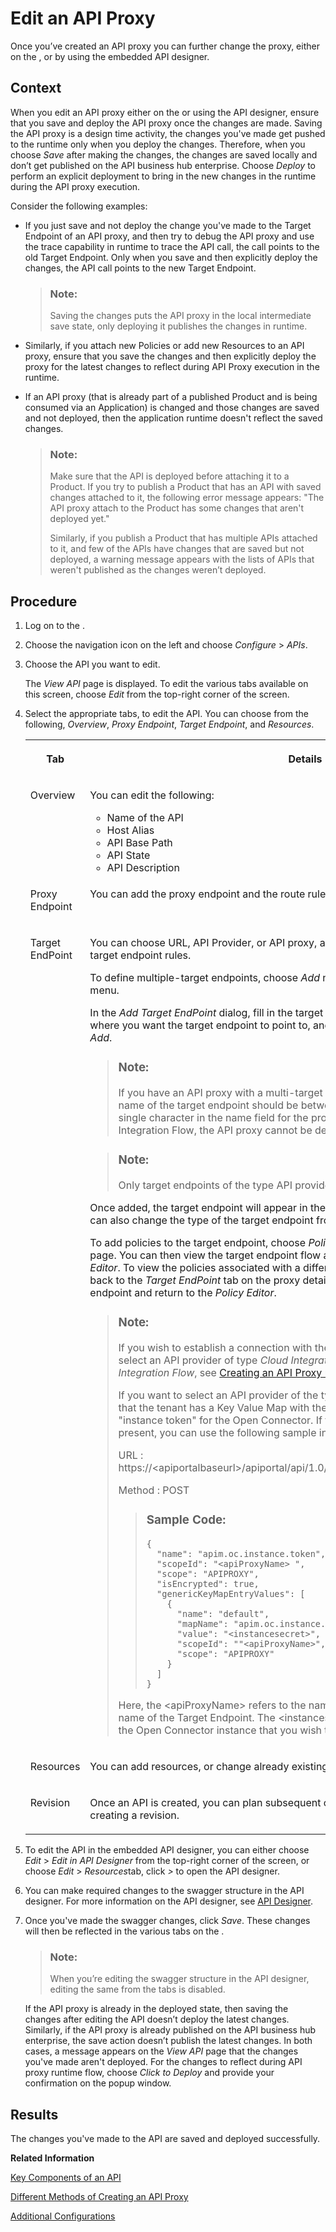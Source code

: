 <!-- loioa64b952578f84161829439c3ee6e967b -->

# Edit an API Proxy

Once you’ve created an API proxy you can further change the proxy, either on the , or by using the embedded API designer.



## Context

When you edit an API proxy either on the or using the API designer, ensure that you save and deploy the API proxy once the changes are made. Saving the API proxy is a design time activity, the changes you've made get pushed to the runtime only when you deploy the changes. Therefore, when you choose *Save* after making the changes, the changes are saved locally and don’t get published on the API business hub enterprise. Choose *Deploy* to perform an explicit deployment to bring in the new changes in the runtime during the API proxy execution.

Consider the following examples:

-   If you just save and not deploy the change you've made to the Target Endpoint of an API proxy, and then try to debug the API proxy and use the trace capability in runtime to trace the API call, the call points to the old Target Endpoint. Only when you save and then explicitly deploy the changes, the API call points to the new Target Endpoint.

    > ### Note:  
    > Saving the changes puts the API proxy in the local intermediate save state, only deploying it publishes the changes in runtime.

-   Similarly, if you attach new Policies or add new Resources to an API proxy, ensure that you save the changes and then explicitly deploy the proxy for the latest changes to reflect during API Proxy execution in the runtime.

-   If an API proxy \(that is already part of a published Product and is being consumed via an Application\) is changed and those changes are saved and not deployed, then the application runtime doesn't reflect the saved changes.

    > ### Note:  
    > Make sure that the API is deployed before attaching it to a Product. If you try to publish a Product that has an API with saved changes attached to it, the following error message appears: "The API proxy attach to the Product has some changes that aren't deployed yet."
    > 
    > Similarly, if you publish a Product that has multiple APIs attached to it, and few of the APIs have changes that are saved but not deployed, a warning message appears with the lists of APIs that weren't published as the changes weren’t deployed.




## Procedure

1.  Log on to the .

2.  Choose the navigation icon on the left and choose *Configure* \> *APIs*.

3.  Choose the API you want to edit.

    The *View API* page is displayed. To edit the various tabs available on this screen, choose *Edit* from the top-right corner of the screen.

4.  Select the appropriate tabs, to edit the API. You can choose from the following, *Overview*, *Proxy Endpoint*, *Target Endpoint*, and *Resources*.


    <table>
    <tr>
    <th valign="top">

    Tab
    
    </th>
    <th valign="top">

    Details
    
    </th>
    </tr>
    <tr>
    <td valign="top">
    
    Overview
    
    </td>
    <td valign="top">
    
    You can edit the following:

    -   Name of the API
    -   Host Alias
    -   API Base Path
    -   API State
    -   API Description


    
    </td>
    </tr>
    <tr>
    <td valign="top">
    
    Proxy Endpoint
    
    </td>
    <td valign="top">
    
    You can add the proxy endpoint and the route rules.
    
    </td>
    </tr>
    <tr>
    <td valign="top">
    
    Target EndPoint
    
    </td>
    <td valign="top">
    
    You can choose URL, API Provider, or API proxy, as the target endpoint as well as enter target endpoint rules.

    To define multiple-target endpoints, choose *Add* next to the *Target EndPoint* dropdown menu.

    In the *Add Target EndPoint* dialog, fill in the target endpoint *Name*, select the *API Provider*, where you want the target endpoint to point to, and specify the *Relative URL*, then choose *Add*.

    > ### Note:  
    > If you have an API proxy with a multi-target endpoint, it is recommended that the name of the target endpoint should be between 2 and 255 characters. If you enter a single character in the name field for the provider types OpenConnector or Cloud Integration Flow, the API proxy cannot be deployed to the runtime.

    > ### Note:  
    > Only target endpoints of the type API provider can be added in this dialog.

    Once added, the target endpoint will appear in the *Target EndPoint*dropdown menu. You can also change the type of the target endpoint from API provider to API proxy or URL.

    To add policies to the target endpoint, choose *Policies* from the top-right corner of the page. You can then view the target endpoint flow and the policies applied to it in the *Policy Editor*. To view the policies associated with a different target endpoint, you can navigate back to the *Target EndPoint* tab on the proxy details page. Select the desired target endpoint and return to the *Policy Editor*.

    > ### Note:  
    > If you wish to establish a connection with the Cloud Integration system, you must select an API provider of type *Cloud Integration Flow*. For more information on *Cloud Integration Flow*, see [Creating an API Proxy using SAP Cloud Integration API Provider](creating-an-api-proxy-using-sap-cloud-integration-api-provider-aefbd74.md).
    > 
    > If you want to select an API provider of the type *Open Connector*, please make sure that the tenant has a Key Value Map with the "kvm-map-name" that includes the "instance token" for the Open Connector. If this Key Value Map is not already present, you can use the following sample information to create it:
    > 
    > URL : https://<apiportalbaseurl\>/apiportal/api/1.0/Management.svc/GenericKeyMapEntries
    > 
    > Method : POST
    > 
    > > ### Sample Code:  
    > > ```
    > > {
    > >   "name": "apim.oc.instance.token",
    > >   "scopeId": "<apiProxyName> ",
    > >   "scope": "APIPROXY",
    > >   "isEncrypted": true,
    > >   "genericKeyMapEntryValues": [
    > >     {
    > >       "name": "default",
    > >       "mapName": "apim.oc.instance.token",
    > >       "value": "<instancesecret>",
    > >       "scopeId": ""<apiProxyName>",
    > >       "scope": "APIPROXY"
    > >     }
    > >   ]
    > > }
    > > 
    > > ```
    > 
    > Here, the <apiProxyName\> refers to the name of the API Proxy, and \`default\` is the name of the Target Endpoint. The <instancesecret\> is the secret key associated with the Open Connector instance that you wish to establish a connection with.


    
    </td>
    </tr>
    <tr>
    <td valign="top">
    
    Resources
    
    </td>
    <td valign="top">
    
    You can add resources, or change already existing ones.
    
    </td>
    </tr>
    <tr>
    <td valign="top">
    
    Revision
    
    </td>
    <td valign="top">
    
    Once an API is created, you can plan subsequent compatible changes to the API by creating a revision.
    
    </td>
    </tr>
    </table>
    
5.  To edit the API in the embedded API designer, you can either choose *Edit* \> *Edit in API Designer* from the top-right corner of the screen, or choose *Edit* \> *Resources*tab, click *\>* to open the API designer.

6.  You can make required changes to the swagger structure in the API designer. For more information on the API designer, see [API Designer](api-designer-51f3ca1.md).

7.  Once you've made the swagger changes, click *Save*. These changes will then be reflected in the various tabs on the .

    > ### Note:  
    > When you’re editing the swagger structure in the API designer, editing the same from the tabs is disabled.

    If the API proxy is already in the deployed state, then saving the changes after editing the API doesn’t deploy the latest changes. Similarly, if the API proxy is already published on the API business hub enterprise, the save action doesn’t publish the latest changes. In both cases, a message appears on the *View API* page that the changes you've made aren't deployed. For the changes to reflect during API proxy runtime flow, choose *Click to Deploy* and provide your confirmation on the popup window.




<a name="loioa64b952578f84161829439c3ee6e967b__result_nll_gkb_2qb"/>

## Results

The changes you've made to the API are saved and deployed successfully.

**Related Information**  


[Key Components of an API](key-components-of-an-api-19c0654.md "This section introduces you to some of the key components of an API that you need to know before building APIs.")

[Different Methods of Creating an API Proxy](different-methods-of-creating-an-api-proxy-4ac0431.md "An API proxy is the data object that contains all the functionality to be executed when an external user wants to access the backend service.")

[Additional Configurations](additional-configurations-de7285c.md " ")


